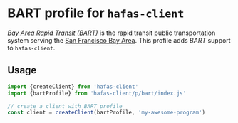 # BART profile for `hafas-client`

[*Bay Area Rapid Transit (BART)*](https://en.wikipedia.org/wiki/Bay_Area_Rapid_Transit) is the rapid transit public transportation system serving the [San Francisco Bay Area](https://en.wikipedia.org/wiki/San_Francisco_Bay_Area). This profile adds *BART* support to `hafas-client`.

## Usage

```js
import {createClient} from 'hafas-client'
import {bartProfile} from 'hafas-client/p/bart/index.js'

// create a client with BART profile
const client = createClient(bartProfile, 'my-awesome-program')
```
